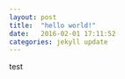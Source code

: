 ```yaml
---
layout: post
title:  "hello world!"
date:   2016-02-01 17:11:52
categories: jekyll update
---
```


test

[jekyll]: http://jekyllrb.com
[jekyll-gh]: https://github.com/jekyll/jekyll
[jekyll-help]: https://github.com/jekyll/jekyll-help